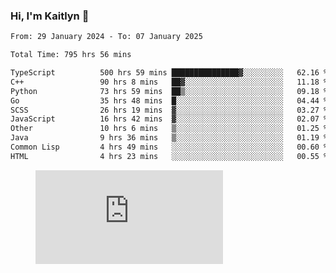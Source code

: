 ### Hi, I'm Kaitlyn 👋
<!--START_SECTION:waka-->

```txt
From: 29 January 2024 - To: 07 January 2025

Total Time: 795 hrs 56 mins

TypeScript          500 hrs 59 mins ███████████████▓░░░░░░░░░   62.16 %
C++                 90 hrs 8 mins   ██▓░░░░░░░░░░░░░░░░░░░░░░   11.18 %
Python              73 hrs 59 mins  ██▒░░░░░░░░░░░░░░░░░░░░░░   09.18 %
Go                  35 hrs 48 mins  █░░░░░░░░░░░░░░░░░░░░░░░░   04.44 %
SCSS                26 hrs 19 mins  ▓░░░░░░░░░░░░░░░░░░░░░░░░   03.27 %
JavaScript          16 hrs 42 mins  ▓░░░░░░░░░░░░░░░░░░░░░░░░   02.07 %
Other               10 hrs 6 mins   ▒░░░░░░░░░░░░░░░░░░░░░░░░   01.25 %
Java                9 hrs 36 mins   ▒░░░░░░░░░░░░░░░░░░░░░░░░   01.19 %
Common Lisp         4 hrs 49 mins   ░░░░░░░░░░░░░░░░░░░░░░░░░   00.60 %
HTML                4 hrs 23 mins   ░░░░░░░░░░░░░░░░░░░░░░░░░   00.55 %
```

<!--END_SECTION:waka-->

<figure><embed src="https://wakatime.com/share/@018d58bc-3d22-46c9-b2d7-4ed36fb8172d/243b5d9b-77cd-4133-89ff-dcc8f225fa18.svg"></embed></figure>
